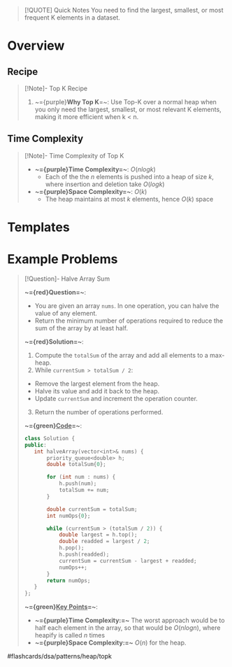> [!QUOTE] Quick Notes
> You need to find the largest, smallest, or most frequent K elements in a dataset.

# Overview
## Recipe

>[!Note]- Top K Recipe
> <!-- Multiline -->
>1. ~={purple}**Why Top K**=~: Use Top-K over a normal heap when you only need the largest, smallest, or most relevant K elements, making it more efficient when k < n.

## Time Complexity

>[!Note]- Time Complexity of Top K
> <!-- Multiline -->
> * **~={purple}Time Complexity=~**: $O(nlogk)$
> 	* Each of the the $n$ elements is pushed into a heap of size $k$, where insertion and deletion take $O(logk)$
> * **~={purple}Space Complexity=~**: $O(k)$
> 	* The heap maintains at most $k$ elements, hence $O(k)$ space

# Templates


# Example Problems

> [!Question]- Halve Array Sum
> <!-- Multiline -->
> **~={red}Question=~**:
>* You are given an array `nums`. In one operation, you can halve the value of any element.
>* Return the minimum number of operations required to reduce the sum of the array by at least half.
>
>**~={red}Solution=~**:
>1.  Compute the `totalSum` of the array and add all elements to a max-heap.
>2. While `currentSum > totalSum / 2`:
>	- Remove the largest element from the heap.
>	- Halve its value and add it back to the heap.
>	- Update `currentSum` and increment the operation counter.
>3. Return the number of operations performed.
>
>**~={green}<u>Code</u>=~**:
>```cpp
>class Solution {
>public:
>    int halveArray(vector<int​>& nums) {
>        priority_queue<double​> h;
>        double totalSum{0};
>
>        for (int num : nums) {
>            h.push(num);
>            totalSum += num;
>        }
>
>        double currentSum = totalSum;
>        int numOps{0};
>
>        while (currentSum > (totalSum / 2)) {
>            double largest = h.top();
>            double readded = largest / 2;
>            h.pop(); 
>            h.push(readded);
>            currentSum = currentSum - largest + readded;
>            numOps++;
>        }
>        return numOps;
>    }
>};
>```
>
>**~={green}<u>Key Points</u>=~**:
>* **~={purple}Time Complexity:=~** The worst approach would be to half each element in the array, so that would be $O(nlogn)$, where heapify is called $n$ times
>* **~={purple}Space Complexity:=~** $O(n)$ for the heap.

#flashcards/dsa/patterns/heap/topk